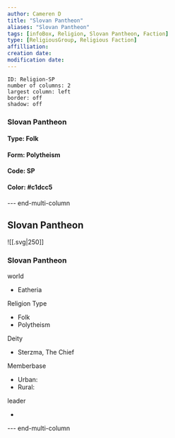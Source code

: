 ```yaml
---
author: Cameren D
title: "Slovan Pantheon"
aliases: "Slovan Pantheon"
tags: [infoBox, Religion, Slovan Pantheon, Faction]
type: [ReligiousGroup, Religious Faction]
affilliation: 
creation date:  
modification date: 
---
```



```start-multi-column  
ID: Religion-SP  
number of columns: 2  
largest column: left
border: off
shadow: off
```

### Slovan Pantheon

#### Type: Folk

#### Form: Polytheism

#### Code: SP

#### **Color:** #c1dcc5

--- end-multi-column
<html>
    <div class="infobox">
        <div class="heading">
            <h2>Slovan Pantheon</h2>
        </div>
    </div>
</html>

![[.svg|250]]

<html>
    <div class="infobox">
        <div class="infobox-group">
            <div class="heading">
                <h3>Slovan Pantheon</h3>
            </div>
            <div class="infobox-datarow">
                <p class="data-heading">world</p>
                <ul class="data-content">
                    <li>Eatheria</li>
                </ul>
            </div>
            <div class="infobox-datarow">
                <p class="data-heading">Religion Type</p>
                <ul class="data-content">
                    <li>Folk</li>
                    <li>Polytheism</li>
                </ul>
            </div>
            <div class="infobox-datarow">
                <p class="data-heading">Deity</p>
                <ul class="data-content">
                    <li>Sterzma, The Chief</li>
                </ul>
            </div>
            <div class="infobox-datarow">
                <p class="data-heading">Memberbase</p>
                <ul class="data-content">
                    <li>Urban: </li>
                    <li>Rural: </li>
                </ul>
            </div>
            <div class="infobox-datarow">
                <p class="data-heading">leader</p>
                <ul class="data-content">
                    <li></li>
                </ul>
            </div>
        </div>
    </div>
</div>
</html>

--- end-multi-column